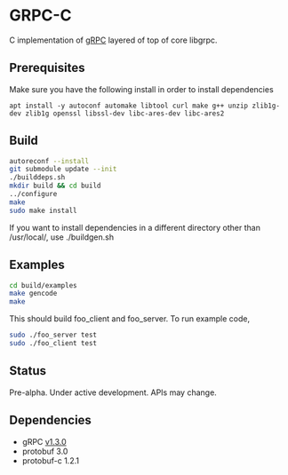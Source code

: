 # GRPC-C

C implementation of [gRPC](http://www.grpc.io/) layered of top of core libgrpc. 

## Prerequisites

Make sure you have the following install in order to install dependencies

```
apt install -y autoconf automake libtool curl make g++ unzip zlib1g-dev zlib1g openssl libssl-dev libc-ares-dev libc-ares2
```

## Build

```sh
autoreconf --install
git submodule update --init
./builddeps.sh
mkdir build && cd build
../configure
make
sudo make install
```

If you want to install dependencies in a different directory other than /usr/local/, use ./buildgen.sh <your-prefix>


## Examples

```sh
cd build/examples
make gencode
make
```

This should build foo_client and foo_server. To run example code, 

```sh
sudo ./foo_server test
sudo ./foo_client test
```

## Status

Pre-alpha. Under active development. APIs may change.

## Dependencies

- gRPC [v1.3.0](https://github.com/grpc/grpc/releases/tag/v1.3.0)
- protobuf 3.0
- protobuf-c 1.2.1
